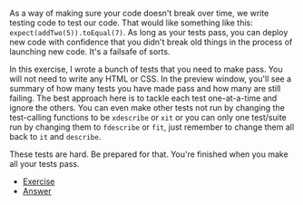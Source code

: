 As a way of making sure your code doesn't break over time, we write testing code to test our code. That would like something like this: `expect(addTwo(5)).toEqual(7)`. As long as your tests pass, you can deploy new code with confidence that you didn't break old things in the process of launching new code. It's a failsafe of sorts.

In this exercise, I wrote a bunch of tests that you need to make pass. You will not need to write any HTML or CSS. In the preview window, you'll see a summary of how many tests you have made pass and how many are still failing. The best approach here is to tackle each test one-at-a-time and ignore the others. You can even make other tests not run by changing the test-calling functions to be `xdescribe` or `xit` or you can only one test/suite run by changing them to `fdescribe` or `fit`, just remember to change them all back to `it` and `describe`.

These tests are hard. Be prepared for that. You're finished when you make all your tests pass.

- [Exercise][exercise]
- [Answer][answer]

[exercise]: https://codepen.io/benpsk/pen/JjLxLVd?editors=0010
[answer]: https://codepen.io/benpsk/pen/dymamLX?editors=0010
[cs]: https://btholt.github.io/four-semesters-of-cs/
